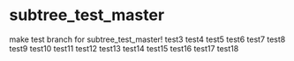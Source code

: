 # subtree_test_master
make test branch for subtree_test_master!
test3
test4
test5
test6
test7
test8
test9
test10
test11
test12
test13
test14
test15
test16
test17
test18
